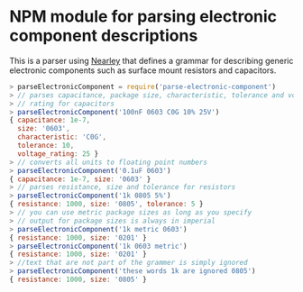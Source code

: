 # NPM module for parsing electronic component descriptions

This is a parser using [Nearley](http://nearley.js.org/) that defines a grammar for describing generic electronic components such as surface mount resistors and capacitors.

```js
> parseElectronicComponent = require('parse-electronic-component')
> // parses capacitance, package size, characteristic, tolerance and voltage
> // rating for capacitors
> parseElectronicComponent('100nF 0603 C0G 10% 25V')
{ capacitance: 1e-7,
  size: '0603',
  characteristic: 'C0G',
  tolerance: 10,
  voltage_rating: 25 }
> // converts all units to floating point numbers
> parseElectronicComponent('0.1uF 0603')
{ capacitance: 1e-7, size: '0603' }
> // parses resistance, size and tolerance for resistors
> parseElectronicComponent('1k 0805 5%')
{ resistance: 1000, size: '0805', tolerance: 5 }
> // you can use metric package sizes as long as you specify
> // output for package sizes is always in imperial
> parseElectronicComponent('1k metric 0603')
{ resistance: 1000, size: '0201' }
> parseElectronicComponent('1k 0603 metric')
{ resistance: 1000, size: '0201' }
> //text that are not part of the grammer is simply ignored
> parseElectronicComponent('these words 1k are ignored 0805')
{ resistance: 1000, size: '0805' }
```
